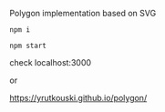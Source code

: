 Polygon implementation based on SVG

```shell
npm i

npm start
```
check localhost:3000

or

https://yrutkouski.github.io/polygon/
